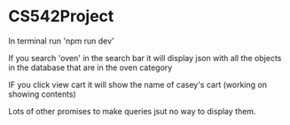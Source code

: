 # CS542Project
In terminal run 'npm run dev'

If you search 'oven' in the search bar it will display json with all the objects in the database that are in the oven category

IF you click view cart it will show the name of casey's cart (working on showing contents)

Lots of other promises to make queries jsut no way to display them.
